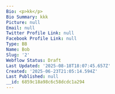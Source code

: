 ```yaml
---
Bio: <p>kk</p>
Bio Summary: kkk
Picture: null
Email: null
Twitter Profile Link: null
Facebook Profile Link: null
Type: BB
Name: Bob
Slug: '2'
Webflow Status: Draft
Last Updated: '2025-08-18T18:07:45.657Z'
Created: '2025-06-23T21:05:14.594Z'
Last Published: null
__id: 6859c18a98c6c58dcdc1a294
---
```


